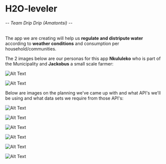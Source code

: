 # H2O-leveler

###### -- Team Drip Drip (Amatontsi) --


The app we are creating will help us **regulate and distripute water** according to **weather conditions** and consumption per household/communities.


The 2 images below are our personas for this app **Nkululeko** who is part of the Municipality and **Jackobus** a small scale farmer:


![Alt Text](https://github.com/Plenis/H2O-leveler/blob/master/20191209_164043.jpg)

![Alt Text](https://github.com/Plenis/H2O-leveler/blob/master/20191209_163957.jpg)



Below are images on the planning we've came up with and what API's we'll be using and what data sets we require from those API's:
 
 
![Alt Text](https://github.com/Plenis/H2O-leveler/blob/master/20191209_164307.jpg)

![Alt Text](https://github.com/Plenis/H2O-leveler/blob/master/20191209_164235.jpg)

![Alt Text](https://github.com/Plenis/H2O-leveler/blob/master/20191209_164217.jpg)

![Alt Text](https://github.com/Plenis/H2O-leveler/blob/master/20191209_164150.jpg)

![Alt Text](https://github.com/Plenis/H2O-leveler/blob/master/20191209_164123.jpg)

![Alt Text](https://github.com/Plenis/H2O-leveler/blob/master/20191209_164110.jpg)




